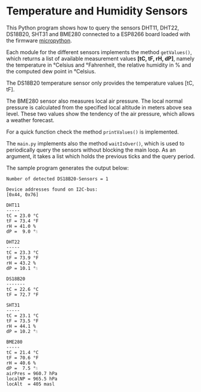 # Temperature and Humidity Sensors
This Python program shows how to query the sensors DHT11, DHT22, DS18B20, SHT31 and BME280
connected to a ESP8266 board loaded with the firmware [micropython](https://micropython.org).

Each module for the different sensors implements the method `getValues()`, 
which returns a list of available measurement values **[tC, tF, rH, dP]**, namely the
temperature in °Celsius and °Fahrenheit, the relative humidity in % and the
computed dew point in °Celsius.

The DS18B20 temperature sensor only provides the temperature values [tC, tF].

The BME280 sensor also measures local air pressure. The local normal pressure is 
calculated from the specified local altitude in meters above sea level. These 
two values show the tendency of the air pressure, which allows a weather forecast.

For a quick function check the method `printValues()` is implemented.

The `main.py` implements also the method `waitIsOver()`, which is used to periodically query the sensors without blocking the main loop. As an argument, it takes a list which holds the previous ticks and the query period.

The sample program generates the output below:

```
Number of detected DS18B20-Sensors = 1

Device addresses found on I2C-bus:    
[0x44, 0x76]

DHT11
-----
tC = 23.0 °C
tF = 73.4 °F
rH = 41.0 %  
dP =  9.0 °💧

DHT22        
-----        
tC = 23.3 °C
tF = 73.9 °F
rH = 43.2 %  
dP = 10.1 °💧

DS18B20      
-------      
tC = 22.6 °C
tF = 72.7 °F

SHT31
-----
tC = 23.1 °C
tF = 73.5 °F
rH = 44.1 %  
dP = 10.2 °💧

BME280       
-----        
tC = 21.4 °C 
tF = 70.6 °F 
rH = 40.6 %  
dP =  7.5 °💧
airPres = 960.7 hPa
localNP = 965.5 hPa
locAlt  = 405 masl
```
